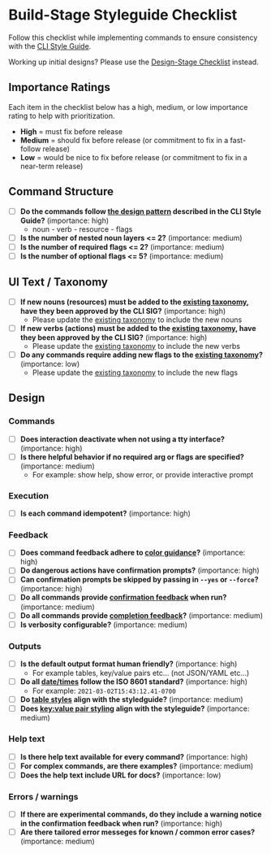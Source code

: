 # Build-Stage Styleguide Checklist

Follow this checklist while implementing commands to ensure consistency with the [CLI Style Guide](style_guide.md).

Working up initial designs? Please use the [Design-Stage Checklist](design_stage_styleguide_checklist.md) instead.

## Importance Ratings

Each item in the checklist below has a high, medium, or low importance rating to help with prioritization.

* **High** = must fix before release
* **Medium** = should fix before release (or commitment to fix in a fast-follow release)
* **Low** = would be nice to fix before release (or commitment to fix in a near-term release)

## Command Structure

* [ ] **Do the commands follow [the design pattern](style_guide.md#designing-commands) described in the CLI Style Guide?**  (importance: high)
  * noun - verb - resource - flags
* [ ] **Is the number of nested noun layers <= 2?** (importance: medium)
* [ ] **Is the number of required flags <= 2?** (importance: medium)
* [ ] **Is the number of optional flags <= 5?** (importance: medium)

## UI Text / Taxonomy

* [ ] **If new nouns (resources) must be added to the [existing taxonomy](/hack/linter/cli-wordlist.yml), have they been approved by the CLI SIG?** (importance: high)
  * Please update the [existing taxonomy](/hack/linter/cli-wordlist.yml) to include the new nouns
* [ ] **If new verbs (actions) must be added to the [existing taxonomy](/hack/linter/cli-wordlist.yml), have they been approved by the CLI SIG?**    (importance: high)
  * Please update the [existing taxonomy](/hack/linter/cli-wordlist.yml)  to include the new verbs
* [ ] **Do any commands require adding new flags to the [existing taxonomy](/hack/linter/cli-wordlist.yml)?** (importance: low)
  * Please update the [existing taxonomy](/hack/linter/cli-wordlist.yml)  to include the new flags

## Design

### Commands

* [ ] **Does interaction deactivate when not using a tty interface?** (importance: high)
* [ ] **Is there helpful behavior if no required arg or flags are specified?** (importance: medium)
  * For example: show help, show error, or provide interactive prompt

### Execution

* [ ] **Is each command idempotent?** (importance: high)

### Feedback

* [ ] **Does command feedback adhere to [color guidance](style_guide.md#color)?** (importance:  high)
* [ ] **Do dangerous actions have confirmation prompts?** (importance: high)
* [ ] **Can confirmation prompts be skipped by passing in `--yes` or `--force`?** (importance: high)
* [ ] **Do all commands provide [confirmation feedback](style_guide.md#confirmation-feedback) when run?** (importance: medium)
* [ ] **Do all commands provide [completion feedback](style_guide.md#feedback-when-a-process-completes)?** (importance: medium)
* [ ] **Is verbosity configurable?** (importance: medium)

### Outputs

* [ ] **Is the default output format human friendly?** (importance: high)
  * For example tables, key/value pairs etc... (not JSON/YAML etc...)
* [ ] **Do all [date/times](style_guide.md#time-format) follow the ISO 8601 standard?** (importance: high)
  * For example: `2021-03-02T15:43:12.41-0700`
* [ ] **Do [table styles](style_guide.md#tables) align with the styledguide?** (importance: medium)
* [ ] **Does [key:value pair styling](style_guide.md#keyvalue-pairs) align with the styleguide?** (importance: medium)

### Help text

* [ ] **Is there help text available for every command?** (importance: high)
* [ ] **For complex commands, are there examples?** (importance: medium)
* [ ] **Does the help text include URL for docs?** (importance: low)

### Errors / warnings

* [ ] **If there are experimental commands, do they include a warning notice in the confirmation feedback when run?** (importance: high)
* [ ] **Are there tailored error messeges for known / common error cases?** (importance: medium)
